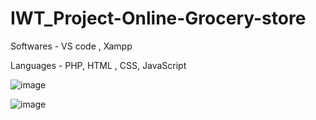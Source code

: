 # IWT_Project-Online-Grocery-store

Softwares - VS code , Xampp

Languages - PHP, HTML , CSS, JavaScript

![image](https://github.com/IT21284816/IWT_Project-Online-Grocery-store/assets/99232799/e031b433-9cb2-4c98-abe3-9a1a6f1f42ed)

![image](https://github.com/IT21284816/IWT_Project-Online-Grocery-store/assets/99232799/a6fd2861-ff3c-4d8c-ac39-b3481216785f)


